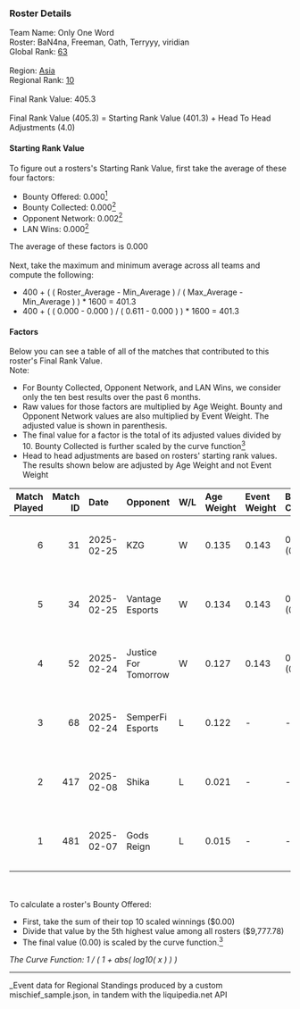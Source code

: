 ### Roster Details<br />
Team Name: Only One Word<br />
Roster: BaN4na, Freeman, Oath, Terryyy, viridian<br />
Global Rank: [63](../../standings_global_2025_08_04.md)<br />
<br />
Region: [Asia]( ../../standings_asia_2025_08_04.md)<br />
Regional Rank: [10]( ../../standings_asia_2025_08_04.md)<br />
<br />
Final Rank Value:  405.3<br />
<br />
Final Rank Value (405.3) = Starting Rank Value (401.3) + Head To Head Adjustments (4.0)<br />

#### Starting Rank Value<br />
To figure out a rosters's Starting Rank Value, first take the average of these four factors:<br />
- Bounty Offered: 0.000[<sup>1</sup>](#table2)
- Bounty Collected: 0.000[<sup>2</sup>](#table1)
- Opponent Network: 0.002[<sup>2</sup>](#table1)
- LAN Wins: 0.000[<sup>2</sup>](#table1)

The average of these factors is 0.000<br />
<br />
Next, take the maximum and minimum average across all teams and compute the following:<br />
- 400 + ( ( Roster_Average - Min_Average ) / ( Max_Average - Min_Average ) ) * 1600 = 401.3
- 400 + ( ( 0.000 - 0.000 ) / ( 0.611 - 0.000 ) ) * 1600 = 401.3


#### Factors<br />
Below you can see a table of all of the matches that contributed to this roster's Final Rank Value.<br />
Note:<br />

- For Bounty Collected, Opponent Network, and LAN Wins, we consider only the ten best results over the past 6 months.
- Raw values for those factors are multiplied by Age Weight. Bounty and Opponent Network values are also multiplied by Event Weight. The adjusted value is shown in parenthesis.
- The final value for a factor is the total of its adjusted values divided by 10. Bounty Collected is further scaled by the curve function[<sup>3</sup>](#curveFunction)
- Head to head adjustments are based on rosters' starting rank values. The results shown below are adjusted by Age Weight and not Event Weight
<span id="table1"></span><br />


| Match Played | Match ID | Date       | Opponent             | W/L | Age Weight | Event Weight | Bounty Collected | Opponent Network | LAN Wins  | H2H Adj. | Roster                                   |
| -: | -: | :- | :- | :- | :- | :- | :- | :- | :- | -: | :- |
|            6 |       31 | 2025-02-25 | KZG                  | W   | 0.135      | 0.143        | 0.000 (0.000)    | 0.486 (0.009)    | 0 (0.000) |     2.12 | BaN4na, Freeman, Oath, Terryyy, viridian |
|            5 |       34 | 2025-02-25 | Vantage Esports      | W   | 0.134      | 0.143        | 0.000 (0.000)    | 0.363 (0.007)    | 0 (0.000) |     2.12 | BaN4na, Freeman, Oath, Terryyy, viridian |
|            4 |       52 | 2025-02-24 | Justice For Tomorrow | W   | 0.127      | 0.143        | 0.000 (0.000)    | 0.195 (0.004)    | 0 (0.000) |     2.01 | BaN4na, Freeman, Oath, Terryyy, viridian |
|            3 |       68 | 2025-02-24 | SemperFi Esports     | L   | 0.122      | -            | -                | -                | -         |    -1.91 | BaN4na, Freeman, Oath, Terryyy, viridian |
|            2 |      417 | 2025-02-08 | Shika                | L   | 0.021      | -            | -                | -                | -         |    -0.33 | BaN4na, neo, Oath, Terryyy, viridian     |
|            1 |      481 | 2025-02-07 | Gods Reign           | L   | 0.015      | -            | -                | -                | -         |    -0.00 | BaN4na, neo, Oath, Terryyy, viridian     |

<br />
<span id="table2"></span><br />
To calculate a roster's Bounty Offered:<br />

- First, take the sum of their top 10 scaled winnings ($0.00)
- Divide that value by the 5th highest value among all rosters ($9,777.78)
- The final value (0.00) is scaled by the curve function.[<sup>3</sup>](#curveFunction)

<span id="curveFunction"></span>_The Curve Function: 1 / ( 1 + abs( log10( x ) ) )_<br />

---
_Event data for Regional Standings produced by a custom mischief_sample.json, in tandem with the liquipedia.net API<br />
